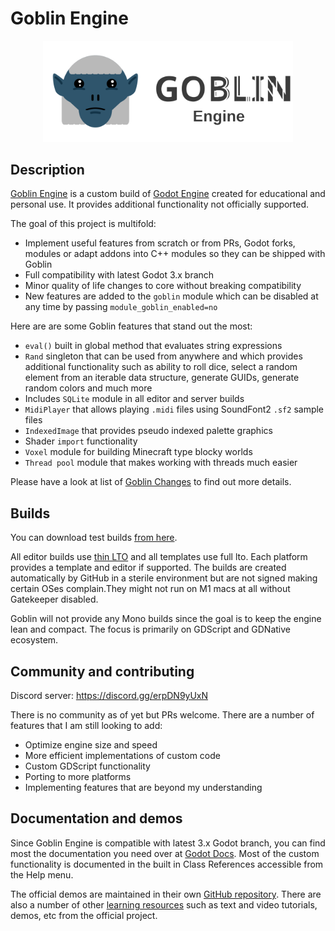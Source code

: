# Goblin Engine

<p align="center">
  <a href="https://goblinengine.github.io">
    <img src="logo_outlined.svg" width="400" alt="Goblin Engine logo">
  </a>
</p>

## Description

[Goblin Engine](https://goblinengine.github.io) is a custom build of [Godot Engine](https://godotengine.org) created for educational and personal use. It provides additional functionality not officially supported.

The goal of this project is multifold:
- Implement useful features from scratch or from PRs, Godot forks, modules or adapt addons into C++ modules so they can be shipped with Goblin
- Full compatibility with latest Godot 3.x branch
- Minor quality of life changes to core without breaking compatibility
- New features are added to the `goblin` module which can be disabled at any time by passing   `module_goblin_enabled=no`

Here are are some Goblin features that stand out the most:
- `eval()` built in global method that evaluates string expressions
- `Rand` singleton that can be used from anywhere and which provides additional functionality such as ability to roll dice, select a random element from an iterable data structure, generate GUIDs, generate random colors and much more
- Includes `SQLite` module in all editor and server builds
- `MidiPlayer` that allows playing `.midi` files using SoundFont2 `.sf2` sample files
- `IndexedImage` that provides pseudo indexed palette graphics
- Shader `import` functionality
- `Voxel` module for building Minecraft type blocky worlds
- `Thread pool` module that makes working with threads much easier

Please have a look at list of [Goblin Changes](https://github.com/goblinengine/goblin/blob/main/CHANGELOG.md) to find out more details.

## Builds

You can download test builds [from here](https://github.com/goblinengine/goblin/actions).

All editor builds use [thin LTO](http://blog.llvm.org/2016/06/thinlto-scalable-and-incremental-lto.html) and all templates use full lto. Each platform provides a template and editor if supported. The builds are created automatically by GitHub in a sterile environment but are not signed making certain OSes complain.They might not run on M1 macs at all without Gatekeeper disabled.

Goblin will not provide any Mono builds since the goal is to keep the engine lean and compact. The focus is primarily on GDScript and GDNative ecosystem. 

## Community and contributing

Discord server: https://discord.gg/erpDN9yUxN

There is no community as of yet but PRs welcome. There are a number of features that I am still looking to add: 
- Optimize engine size and speed
- More efficient implementations of custom code
- Custom GDScript functionality
- Porting to more platforms
- Implementing features that are beyond my understanding

## Documentation and demos

Since Goblin Engine is compatible with latest 3.x Godot branch, you can find most the documentation you need over at [Godot Docs](https://docs.godotengine.org/en/stable/). Most of the custom functionality is documented in the built in Class References accessible from the Help menu.

The official demos are maintained in their own [GitHub repository](https://github.com/godotengine/godot-demo-projects). There are also a number of other
[learning resources](https://docs.godotengine.org/en/stable/community/tutorials.html) such as text and video tutorials, demos, etc from the official project.

